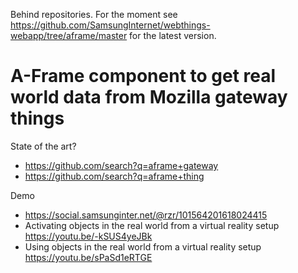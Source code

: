 Behind repositories. For the moment see https://github.com/SamsungInternet/webthings-webapp/tree/aframe/master for the latest version.

# A-Frame component to get real world data from Mozilla gateway things

State of the art?
- https://github.com/search?q=aframe+gateway
- https://github.com/search?q=aframe+thing

Demo
- https://social.samsunginter.net/@rzr/101564201618024415
- Activating objects in the real world from a virtual reality setup https://youtu.be/-kSUS4yeJBk
- Using objects in the real world from a virtual reality setup https://youtu.be/sPaSd1eRTGE
